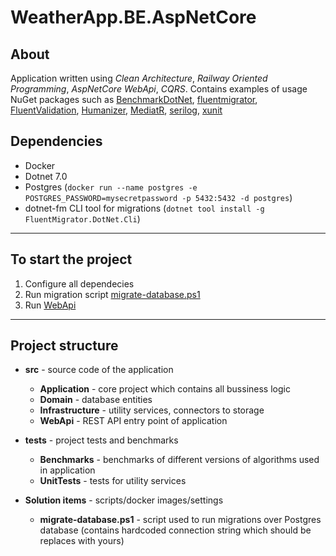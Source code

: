 # WeatherApp.BE.AspNetCore
## About
Application written using *Clean Architecture*, *Railway Oriented Programming*, *AspNetCore WebApi*, *CQRS*. Contains examples of usage NuGet packages such as [BenchmarkDotNet](https://github.com/dotnet/BenchmarkDotNet), [fluentmigrator](https://github.com/fluentmigrator/fluentmigrator), [FluentValidation](https://github.com/FluentValidation/FluentValidation), [Humanizer](https://github.com/Humanizr/Humanizer), [MediatR](https://github.com/jbogard/MediatR), [serilog](https://github.com/serilog/serilog), [xunit](https://github.com/xunit/xunit)

## Dependencies
- Docker 
- Dotnet 7.0
- Postgres (`docker run --name postgres -e POSTGRES_PASSWORD=mysecretpassword -p 5432:5432 -d postgres`)
- dotnet-fm CLI tool for migrations (`dotnet tool install -g FluentMigrator.DotNet.Cli`)
----------

## To start the project
1. Configure all dependecies
2. Run migration script [migrate-database.ps1](/Solution%20items/migrate-database.ps1)
3. Run [WebApi](/src/WebApi/)
----------

## Project structure
- **src** - source code of the application
    - **Application** - core project which contains all bussiness logic
    - **Domain** - database entities
    - **Infrastructure** - utility services, connectors to storage
    - **WebApi** - REST API entry point of application

- **tests** - project tests and benchmarks
    - **Benchmarks** - benchmarks of different versions of algorithms used in application
    - **UnitTests** - tests for utility services
    
- **Solution items** - scripts/docker images/settings
    - **migrate-database.ps1** - script used to run migrations over Postgres database (contains hardcoded connection string which should be replaces with yours)
    
